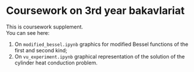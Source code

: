 # Сoursework on 3rd year bakavlariat
This is coursework supplement. <br/>
You can see here:
1. On `modified_bessel.ipynb` graphics for modified Bessel functions of the first and second kind;
2. On `vu_experiment.ipynb` graphical representation of the solution of the cylinder heat conduction problem.
